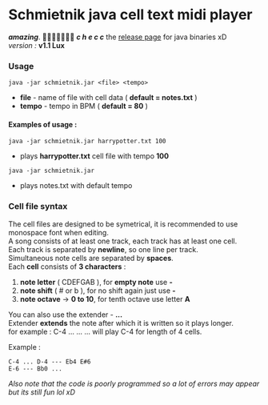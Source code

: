  # Schmietnik java cell text midi player
_**amazing**_.  :clap::clap::clap::clap::clap::clap::clap: 
_**c h e c c**_ the [release page](https://github.com/Plasmoxy/Schmietnik/releases) for java binaries xD  
_version :_ **v1.1 Lux**  

### Usage  
 ```shell
 java -jar schmietnik.jar <file> <tempo>
 ```

* **file** - name of file with cell data ( **default = notes.txt** )
* **tempo** - tempo in BPM ( **default = 80** )

#### Examples of usage :
```
java -jar schmietnik.jar harrypotter.txt 100
```
 - plays **harrypotter.txt** cell file with tempo **100**
```
java -jar schmietnik.jar
```
 - plays notes.txt with default tempo
### Cell file syntax

The cell files are designed to be symetrical, it is recommended to use monospace font when editing.  
A song consists of at least one track, each track has at least one cell.  
Each track is separated by **newline**, so one line per track.  
Simultaneous note cells are separated by **spaces**.  
Each **cell** consists of **3 characters** :  
1. **note letter** ( CDEFGAB ), for **empty note** use **-**
2. **note shift** ( # or b ), for no shift again just use **-**
3. **note octave** -> **0 to 10**, for tenth octave use letter **A**

You can also use the extender - **...**  
Extender **extends** the note after which it is written so it plays longer.  
for example : C-4 ... ... ... will play C-4 for length of 4 cells.  

Example :
```
C-4 ... D-4 --- Eb4 E#6
E-6 --- Bb0 ...
```

_Also note that the code is poorly programmed so a lot of errors may appear but its still fun lol xD_
